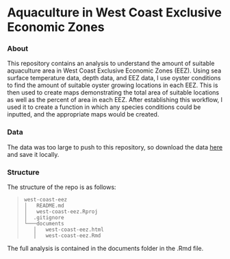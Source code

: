 # Aquaculture in West Coast Exclusive Economic Zones
### About
This repository contains an analysis to understand the amount of suitable aquaculture area in West Coast Exclusive Economic Zones (EEZ). Using sea surface temperature data, depth data, and EEZ data, I use oyster conditions to find the amount of suitable oyster growing locations in each EEZ. This is then used to create maps demonstrating the total area of suitable locations as well as the percent of area in each EEZ. After establishing this workflow, I used it to create a function in which any species conditions could be inputted, and the appropriate maps would be created.

### Data
The data was too large to push to this repository, so download the data [here](https://drive.google.com/file/d/1u-iwnPDbe6ZK7wSFVMI-PpCKaRQ3RVmg/view?usp=sharing) and save it locally. 

### Structure 
The structure of the repo is as follows:
> ```
> west-coast-eez
> │   README.md
> │   west-coast-eez.Rproj
> │  .gitignore
> └───documents
>    │   west-coast-eez.html
>    │   west-coast-eez.Rmd
> ```
The full analysis is contained in the documents folder in the .Rmd file.
